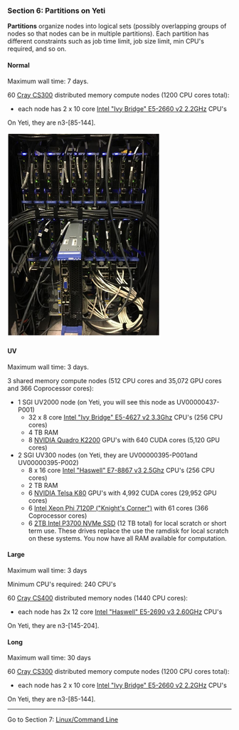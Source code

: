### Section 6: Partitions on Yeti

**Partitions** organize nodes into logical sets (possibly overlapping groups of nodes so that nodes can be in multiple partitions). Each partition has different constraints such as job time limit, job size limit, min CPU's required, and so on. 

#### **Normal** 

Maximum wall time: 7 days. 

60 [Cray CS300](http://www.cray.com/Assets/PDF/products/cs/CrayCS300-ACBrochure.pdf) distributed memory compute nodes (1200 CPU cores total):

- each node has 2 x 10 core [Intel "Ivy Bridge" E5-2660 v2 2.2GHz](http://ark.intel.com/products/75272/Intel-Xeon-Processor-E5-2660-v2-25M-Cache-2_20-GHz) CPU's 

On Yeti, they are n3-[85-144].

![distributed](img/distributed.png)

#### **UV**

Maximum wall time: 3 days.

3 shared memory compute nodes (512 CPU cores and 35,072 GPU cores and 366 Coprocessor cores):

- 1 SGI UV2000 node (on Yeti, you will see this node as UV00000437-P001)
  - 32 x 8 core [Intel "Ivy Bridge" E5-4627 v2 3.3Ghz](http://ark.intel.com/products/75287/Intel-Xeon-Processor-E5-4627-v2-16M-Cache-3_30-GHz) CPU's (256 CPU cores)
  - 4 TB RAM
  - 8 [NVIDIA Quadro K2200](http://images.nvidia.com/content/pdf/quadro/data-sheets/75509_DS_NV_Quadro_K2200_US_NV_HR.pdf) GPU's with 640 CUDA cores (5,120 GPU cores)
- 2 SGI UV300 nodes (on Yeti, they are UV00000395-P001and UV00000395-P002)
  - 8 x 16 core [Intel "Haswell" E7-8867 v3 2.5Ghz](http://ark.intel.com/products/84681/Intel-Xeon-Processor-E7-8867-v3-45M-Cache-2_50-GHz) CPU's (256 CPU cores)
  - 2 TB RAM
  - 6 [NVIDIA Telsa K80](http://www.nvidia.com/object/tesla-k80.html) GPU's with 4,992 CUDA cores (29,952 GPU cores)
  - 6 [Intel Xeon Phi 7120P ("Knight's Corner")](http://ark.intel.com/products/75799/Intel-Xeon-Phi-Coprocessor-7120P-16GB-1_238-GHz-61-core) with 61 cores (366 Coprocessor cores)
  - 6 [2TB Intel P3700 NVMe SSD](http://www.intel.com/content/www/us/en/solid-state-drives/solid-state-drives-dc-p3700-series.html) (12 TB total) for local scratch or short term use. These drives replace the use the ramdisk for local scratch on these systems. You now have all RAM available for computation.

#### **Large**

Maximum wall time: 3 days

Minimum CPU's required: 240 CPU's

60 [Cray CS400](http://www.cray.com/sites/default/files/resources/CrayCS400-ACBrochure.pdf) distributed memory nodes (1440 CPU cores):

- each node has 2x 12 core [Intel "Haswell" E5-2690 v3 2.60GHz](http://ark.intel.com/products/81713/Intel-Xeon-Processor-E5-2690-v3-30M-Cache-2_60-GHz) CPU's 

On Yeti, they are n3-[145-204].



#### **Long**

Maximum wall time: 30 days

60 [Cray CS300](http://www.cray.com/Assets/PDF/products/cs/CrayCS300-ACBrochure.pdf) distributed memory compute nodes (1200 CPU cores total):

- each node has 2 x 10 core [Intel "Ivy Bridge" E5-2660 v2 2.2GHz](http://ark.intel.com/products/75272/Intel-Xeon-Processor-E5-2660-v2-25M-Cache-2_20-GHz) CPU's 

On Yeti, they are n3-[85-144].

------

Go to Section 7: [Linux/Command Line](./Linux)